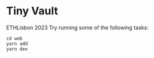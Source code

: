 # Tiny Vault

ETHLisbon 2023
Try running some of the following tasks:

```shell
cd web
yarn add
yarn dev
```

